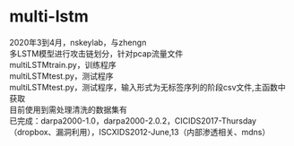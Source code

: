 # multi-lstm
2020年3到4月，nskeylab，与zhengn  
多LSTM模型进行攻击链划分，针对pcap流量文件  
multiLSTMtrain.py，训练程序  
multiLSTMtest.py，测试程序   
multiLSTMtest.py，测试程序，输入形式为无标签序列的阶段csv文件,主函数中获取  
目前使用到需处理清洗的数据集有  
已完成：darpa2000-1.0，darpa2000-2.0.2，CICIDS2017-Thursday（dropbox、漏洞利用），ISCXIDS2012-June,13（内部渗透相关、mdns）